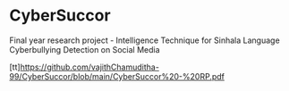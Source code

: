 # CyberSuccor
Final year research project - Intelligence Technique for Sinhala Language Cyberbullying Detection on Social Media



[tt]https://github.com/vajithChamuditha-99/CyberSuccor/blob/main/CyberSuccor%20-%20RP.pdf
